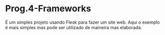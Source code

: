 # Prog.4-Frameworks

É um simples projeto usando Flesk para fazer um site web. Aqui o exemplo é mais simples mas pode ser utilizado de maineira mas elaborada.
